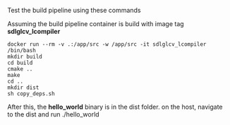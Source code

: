 Test the build pipeline using these commands

Assuming the build pipeline container is build with image tag **sdlglcv_lcompiler**


```
docker run --rm -v .:/app/src -w /app/src -it sdlglcv_lcompiler /bin/bash
mkdir build
cd build
cmake ..
make
cd ..
mkdir dist
sh copy_deps.sh
```
After this, the **hello_world** binary is in the dist folder.
on the host, navigate to the dist and run ./hello_world

